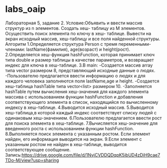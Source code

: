 # labs_oaip
Лабораторная 5, задание 2.
Условие:Объявить и ввести массив структур из n элементов. Создать хеш-
таблицу из М элементов. Осуществить поиск элемента по ключу в хеш-
таблице. Вывести на экран исходный массив, хеш-таблицу и все поля найденной структуры.
Алгоритм
1.Определяется структура Person с тремя переменными-членами: lastName(фамилия), age(возраст) и height(рост).
2.Определяется хеш-функция hashFunction, которая принимает ключ типа double и размер таблицы в качестве параметров, и возвращает индекс для ключа в хеш-таблице.
3.В  main:
    -Создается массив array типа vector<Person> размером 8, представляющий исходные данные о людях.
    -Пользователю предлагается ввести информацию о людях и для каждого человека заполняются поля lastName,age и height.
    -Создается хеш-таблица hashTable типа vector<list<Person>> размером 10.
    -Заполняется hashTable путем вычисления хеш-значения для каждого элемента массива с использованием функции hashFunction и добавления соответствующего элемента в список, находящийся по вычисленному индексу в хеш-таблице.
4.Выводится исходный массив.
5.Выводится хеш-таблица,в которой каждый индекс соответствует списку людей с одинаковым хеш-значением.
6.Пользователю предлагается ввести рост для поиска элемента в хеш-таблице.
7.Вычисляется хеш-значение для введенного роста с использованием функции hashFunction.
8.Выполняется поиск элемента с указанным ростом. Если элемент найден, его информация выводится на экран.
9.Если элемент с указанным ростом не найден в хеш-таблице, выводится соответствующее сообщение.
Запись:https://drive.google.com/file/d/1NvjCVDDQDqpK5ibUD4zDiH9cae7TDo-M/view?usp=sharing
